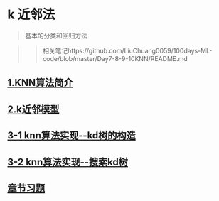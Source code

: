 # k 近邻法
>  基本的分类和回归方法

>> 相关笔记https://github.com/LiuChuang0059/100days-ML-code/blob/master/Day7-8-9-10KNN/README.md


##  [1.KNN算法简介](https://github.com/LiuChuang0059/Machine_Learning/blob/master/Statical_Learning/Chapter_3-KNN/3.1KNN%E7%AE%97%E6%B3%95.md)


##  [2.k近邻模型](https://github.com/LiuChuang0059/Machine_Learning/blob/master/Statical_Learning/Chapter_3-KNN/3.2k%E8%BF%91%E9%82%BB%E6%A8%A1%E5%9E%8B.md)


## [3-1 knn算法实现--kd树的构造](https://github.com/LiuChuang0059/Machine_Learning/blob/master/Statical_Learning/Chapter_3-KNN/3.3-2k%E8%BF%91%E9%82%BB%E6%B3%95%E7%9A%84%E5%AE%9E%E7%8E%B0%EF%BC%9Akd%E6%A0%91%E6%9E%84%E9%80%A0.md)


## [3-2 knn算法实现--搜索kd树](https://github.com/LiuChuang0059/Machine_Learning/blob/master/Statical_Learning/Chapter_3-KNN/3.3-1k%E8%BF%91%E9%82%BB%E6%B3%95%E7%9A%84%E5%AE%9E%E7%8E%B0%3A%E6%90%9C%E7%B4%A2kd%E6%A0%91.md)


## [章节习题]()
